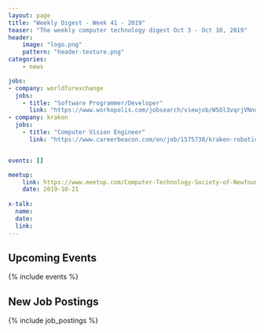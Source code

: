 ```yaml
---
layout: page
title: "Weekly Digest - Week 41 - 2019"
teaser: "The weekly computer technology digest Oct 3 - Oct 10, 2019"
header:
    image: "logo.png"
    pattern: "header-texture.png"
categories:
    - news

jobs:
- company: worldfurexchange
  jobs:
    - title: "Software Programmer/Developer"
      link: "https://www.workopolis.com/jobsearch/viewjob/W5Ol3vqrjVNnuVU0dPVInjs7J8DtocI6svYeydm5NtISvahFpItOzQ"
- company: kraken
  jobs:
    - title: "Computer Vision Engineer"
      link: "https://www.careerbeacon.com/en/job/1575738/kraken-robotic-systems-inc/computer-vision-engineer/mount-pearl"


events: []

meetup:
    link: https://www.meetup.com/Computer-Technology-Society-of-Newfoundland-and-Labrador/events/rpdzmpyznbwb/
    date: 2019-10-21
  
x-talk:
  name:
  date:
  link:
---
```


## Upcoming Events
{% include events %}

## New Job Postings
{% include job_postings %}
